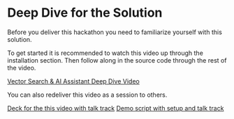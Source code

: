 # Deep Dive for the Solution

Before you deliver this hackathon you need to familiarize yourself with this solution.

To get started it is recommended to watch this video up through the installation section. Then follow along in the source code through the rest of the video.

[Vector Search & AI Assistant Deep Dive Video](https://aka.ms/vsaia.deepdive)

You can also redeliver this video as a session to others.

[Deck for the this video with talk track](Build_Modern_AI_Apps_Solution_Deep_Dive.pptx)
[Demo script with setup and talk track](BuildModernAIAppsDeepDiveScript.docx)